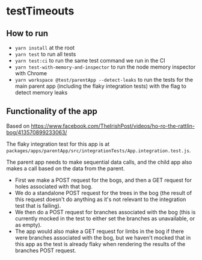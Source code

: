 # testTimeouts

## How to run
 - `yarn install` at the root
 - `yarn test` to run all tests
 - `yarn test:ci` to run the same test command we run in the CI
 - `yarn test-with-memory-and-inspector` to run the node memory inspector with Chrome
 - `yarn workspace @test/parentApp --detect-leaks` to run the tests for the main parent app (including the flaky integration tests) with the flag to detect memory leaks

## Functionality of the app

Based on https://www.facebook.com/TheIrishPost/videos/ho-ro-the-rattlin-bog/413570899233063/ 

The flaky integration test for this app is at `packages/apps/parentApp/src/integrationTests/App.integration.test.js`.

The parent app needs to make sequential data calls, and the child app also makes a call based on the data from the parent.

- First we make a POST request for the bogs, and then a GET request for holes associated with that bog. 
- We do a standalone POST request for the trees in the bog (the result of this request doesn't do anything as it's not relevant to the integration test that is failing).
- We then do a POST request for branches associated with the bog (this is currently mocked in the test to either set the branches as unavailable, or as empty).
- The app would also make a GET request for limbs in the bog if there were branches associated with the bog, but we haven't mocked that in this app as the test is already flaky when rendering the results of the branches POST request. 
